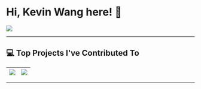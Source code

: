 # Hi, Kevin Wang here! 🤗

<img align="center" src="https://github-readme-stats.vercel.app/api?username=KevinNuNu&show_icons=true&include_all_commits=true&theme=buefy&hide_border=true" />

---

## 💻 Top Projects I've Contributed To

| <a href="https://github.com/open-mmlab/mmocr"><img align="center" src="https://github-readme-stats.vercel.app/api/pin/?username=open-mmlab&repo=mmocr&show_owner=True&theme=buefy&hide_border=true" /></a> | <a href="https://github.com/open-mmlab/mmengine"><img align="center" src="https://github-readme-stats.vercel.app/api/pin/?username=open-mmlab&repo=mmengine&show_owner=True&theme=buefy&hide_border=true" /></a> |
| ------------- | ------------- |

---

<!--
**KevinNuNu/KevinNuNu** is a ✨ _special_ ✨ repository because its `README.md` (this file) appears on your GitHub profile.

Here are some ideas to get you started:

- 🔭 I’m currently working on ...
- 🌱 I’m currently learning ...
- 👯 I’m looking to collaborate on ...
- 🤔 I’m looking for help with ...
- 💬 Ask me about ...
- 📫 How to reach me: ...
- 😄 Pronouns: ...
- ⚡ Fun fact: ...
-->
